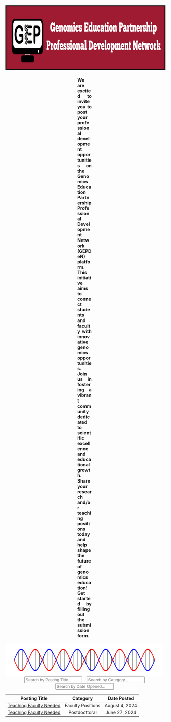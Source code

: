 <center><img style='border:3px solid #000000' src="docs/Untitled design.png" width="1000px" height="200px"></center>



<div style="margin-left:230px;margin-right:230px;text-align:justify">
<h4> 
We are excited to invite you to post your professional development opportunities on the Genomics Education Partnership Professional Development Network (GEPDeN) platform. This initiative aims to connect students and faculty with innovative genomics opportunities. Join us in fostering a vibrant community dedicated to scientific excellence and educational growth. Share your research and/or teaching positions today and help shape the future of genomics education! Get started by filling out the submission form.
</h4>
</div>

<center><img src="docs/helix" width="1000px" height="100px"></center>


<!-- Inputs for filtering -->
<center>
<input type="text" id="filterName" style="margin-right:10px" onkeyup="filterTable()" placeholder="Search by Posting Title...">
<input type="text" id="filterAge" onkeyup="filterTable()" placeholder="Search by Category...">
<input type="text" id="filterCity" onkeyup="filterTable()" placeholder="Search by Date Opened...">
</center>

<!-- Table to be filtered and sorted -->
<table id="myTable" width="50%" align="center">
  <thead>
    <tr>
      <th onclick="sortTable(0)">Posting Title</th>
      <th onclick="sortTable(1)">Category</th>
      <th onclick="sortTable(2)">Date Posted</th>
    </tr>
  </thead>
  <tbody>
    <tr>
    <td style="text-align: center"><a href="https://cresylviolet.github.io/pages/alleninstitute.html">Teaching Faculty Needed</a></td>
    <td style="text-align: center">Faculty Positions</td>
    <td style="text-align: center">August 4, 2024</td>
    </tr>
    <tr>
    <td style="text-align: center"><a href="https://cresylviolet.github.io/pages/alleninstitute.html">Teaching Faculty Needed</a></td>
    <td style="text-align: center">Postdocttoral</td>
    <td style="text-align: center">June 27, 2024</td>
    </tr>
  </tbody>
</table>

<script>
// Function to filter the table based on user input
function filterTable() {
  var inputName, inputAge, inputCity, filterName, filterAge, filterCity, table, tr, tdName, tdAge, tdCity, i;
  inputName = document.getElementById("filterName");
  inputAge = document.getElementById("filterAge");
  inputCity = document.getElementById("filterCity");
  filterName = inputName.value.toUpperCase();
  filterAge = inputAge.value.toUpperCase();
  filterCity = inputCity.value.toUpperCase();
  table = document.getElementById("myTable");
  tr = table.getElementsByTagName("tr");

  for (i = 0; i < tr.length; i++) {
    tdName = tr[i].getElementsByTagName("td")[0];
    tdAge = tr[i].getElementsByTagName("td")[1];
    tdCity = tr[i].getElementsByTagName("td")[2];
    if (tdName || tdAge || tdCity) {
      var nameMatch = tdName.textContent.toUpperCase().indexOf(filterName) > -1;
      var ageMatch = tdAge.textContent.toUpperCase().indexOf(filterAge) > -1;
      var cityMatch = tdCity.textContent.toUpperCase().indexOf(filterCity) > -1;
      if (nameMatch && ageMatch && cityMatch) {
        tr[i].style.display = "";
      } else {
        tr[i].style.display = "none";
      }
    }       
  }
}

// Function to sort the table by a specific column
function sortTable(columnIndex) {
  var table, rows, switching, i, x, y, shouldSwitch;
  table = document.getElementById("myTable");
  switching = true;

  // Make a loop that will continue until no switching has been done
  while (switching) {
    switching = false;
    rows = table.rows;

    // Loop through all table rows (except the first, which contains headers)
    for (i = 1; i < (rows.length - 1); i++) {
      shouldSwitch = false;

      // Get the two elements you want to compare, one from current row and one from the next
      x = rows[i].getElementsByTagName("td")[columnIndex];
      y = rows[i + 1].getElementsByTagName("td")[columnIndex];

      // Check if the two rows should switch place
      if (x.innerHTML.toLowerCase() > y.innerHTML.toLowerCase()) {
        shouldSwitch= true;
        break; // Exit the loop if a switch has been marked
      }
    }
    if (shouldSwitch) {
      // If a switch has been marked, make the switch and mark that a switch has been done
      rows[i].parentNode.insertBefore(rows[i + 1], rows[i]);
      switching = true;
    }
  }
}
</script>
